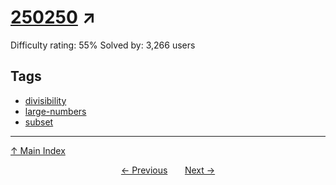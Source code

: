 # [$250250$](https://projecteuler.net/problem=250) ↗️

Difficulty rating: 55%
Solved by: 3,266 users
## Tags

- [divisibility](../tags/divisibility.md)
- [large-numbers](../tags/large-numbers.md)
- [subset](../tags/subset.md)



---

[↑ Main Index](../README.md)


<div align=center><a href='249.md'>← Previous</a> &nbsp;&nbsp; &nbsp;&nbsp;  <a href='251.md'>Next →</a></div>
